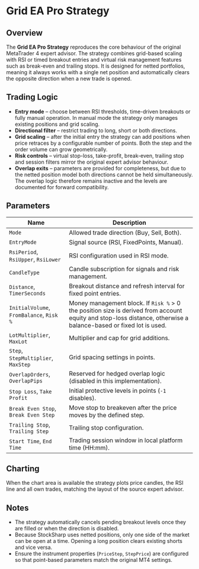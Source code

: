 # Grid EA Pro Strategy

## Overview
The **Grid EA Pro Strategy** reproduces the core behaviour of the original MetaTrader 4 expert advisor. The strategy combines grid-based scaling with RSI or timed breakout entries and virtual risk management features such as break-even and trailing stops. It is designed for netted portfolios, meaning it always works with a single net position and automatically clears the opposite direction when a new trade is opened.

## Trading Logic
- **Entry mode** – choose between RSI thresholds, time-driven breakouts or fully manual operation. In manual mode the strategy only manages existing positions and grid scaling.
- **Directional filter** – restrict trading to long, short or both directions.
- **Grid scaling** – after the initial entry the strategy can add positions when price retraces by a configurable number of points. Both the step and the order volume can grow geometrically.
- **Risk controls** – virtual stop-loss, take-profit, break-even, trailing stop and session filters mirror the original expert advisor behaviour.
- **Overlap exits** – parameters are provided for completeness, but due to the netted position model both directions cannot be held simultaneously. The overlap logic therefore remains inactive and the levels are documented for forward compatibility.

## Parameters
| Name | Description |
| --- | --- |
| `Mode` | Allowed trade direction (Buy, Sell, Both). |
| `EntryMode` | Signal source (RSI, FixedPoints, Manual). |
| `RsiPeriod`, `RsiUpper`, `RsiLower` | RSI configuration used in RSI mode. |
| `CandleType` | Candle subscription for signals and risk management. |
| `Distance`, `TimerSeconds` | Breakout distance and refresh interval for fixed point entries. |
| `InitialVolume`, `FromBalance`, `Risk %` | Money management block. If `Risk %` > 0 the position size is derived from account equity and stop-loss distance, otherwise a balance-based or fixed lot is used. |
| `LotMultiplier`, `MaxLot` | Multiplier and cap for grid additions. |
| `Step`, `StepMultiplier`, `MaxStep` | Grid spacing settings in points. |
| `OverlapOrders`, `OverlapPips` | Reserved for hedged overlap logic (disabled in this implementation). |
| `Stop Loss`, `Take Profit` | Initial protective levels in points (`-1` disables). |
| `Break Even Stop`, `Break Even Step` | Move stop to breakeven after the price moves by the defined step. |
| `Trailing Stop`, `Trailing Step` | Trailing stop configuration. |
| `Start Time`, `End Time` | Trading session window in local platform time (HH:mm). |

## Charting
When the chart area is available the strategy plots price candles, the RSI line and all own trades, matching the layout of the source expert advisor.

## Notes
- The strategy automatically cancels pending breakout levels once they are filled or when the direction is disabled.
- Because StockSharp uses netted positions, only one side of the market can be open at a time. Opening a long position clears existing shorts and vice versa.
- Ensure the instrument properties (`PriceStep`, `StepPrice`) are configured so that point-based parameters match the original MT4 settings.
